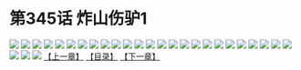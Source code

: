 # 第345话 炸山伤驴1
![](https://s1.baozimh.com/scomic/sanyanxiaotianlu-samanhua/0/344-uqhz/1.jpg)
![](https://s1.baozimh.com/scomic/sanyanxiaotianlu-samanhua/0/344-uqhz/2.jpg)
![](https://s1.baozimh.com/scomic/sanyanxiaotianlu-samanhua/0/344-uqhz/3.jpg)
![](https://s1.baozimh.com/scomic/sanyanxiaotianlu-samanhua/0/344-uqhz/4.jpg)
![](https://s1.baozimh.com/scomic/sanyanxiaotianlu-samanhua/0/344-uqhz/5.jpg)
![](https://s1.baozimh.com/scomic/sanyanxiaotianlu-samanhua/0/344-uqhz/6.jpg)
![](https://s1.baozimh.com/scomic/sanyanxiaotianlu-samanhua/0/344-uqhz/7.jpg)
![](https://s1.baozimh.com/scomic/sanyanxiaotianlu-samanhua/0/344-uqhz/8.jpg)
![](https://s1.baozimh.com/scomic/sanyanxiaotianlu-samanhua/0/344-uqhz/9.jpg)
![](https://s1.baozimh.com/scomic/sanyanxiaotianlu-samanhua/0/344-uqhz/10.jpg)
![](https://s1.baozimh.com/scomic/sanyanxiaotianlu-samanhua/0/344-uqhz/11.jpg)
![](https://s1.baozimh.com/scomic/sanyanxiaotianlu-samanhua/0/344-uqhz/12.jpg)
![](https://s1.baozimh.com/scomic/sanyanxiaotianlu-samanhua/0/344-uqhz/13.jpg)
![](https://s1.baozimh.com/scomic/sanyanxiaotianlu-samanhua/0/344-uqhz/14.jpg)
![](https://s1.baozimh.com/scomic/sanyanxiaotianlu-samanhua/0/344-uqhz/15.jpg)
![](https://s1.baozimh.com/scomic/sanyanxiaotianlu-samanhua/0/344-uqhz/16.jpg)
![](https://s1.baozimh.com/scomic/sanyanxiaotianlu-samanhua/0/344-uqhz/17.jpg)
![](https://s1.baozimh.com/scomic/sanyanxiaotianlu-samanhua/0/344-uqhz/18.jpg)
![](https://s1.baozimh.com/scomic/sanyanxiaotianlu-samanhua/0/344-uqhz/19.jpg)
![](https://s1.baozimh.com/scomic/sanyanxiaotianlu-samanhua/0/344-uqhz/20.jpg)
![](https://s1.baozimh.com/scomic/sanyanxiaotianlu-samanhua/0/344-uqhz/21.jpg)
![](https://s1.baozimh.com/scomic/sanyanxiaotianlu-samanhua/0/344-uqhz/22.jpg)
![](https://s1.baozimh.com/scomic/sanyanxiaotianlu-samanhua/0/344-uqhz/23.jpg)
![](https://s1.baozimh.com/scomic/sanyanxiaotianlu-samanhua/0/344-uqhz/24.jpg)
![](https://s1.baozimh.com/scomic/sanyanxiaotianlu-samanhua/0/344-uqhz/25.jpg)
![](https://s1.baozimh.com/scomic/sanyanxiaotianlu-samanhua/0/344-uqhz/26.jpg)
![](https://s1.baozimh.com/scomic/sanyanxiaotianlu-samanhua/0/344-uqhz/27.jpg)
![](https://s1.baozimh.com/scomic/sanyanxiaotianlu-samanhua/0/344-uqhz/28.jpg)
[【上一章】](./344.md)
[【目录】](./README.md)
[【下一章】](./346.md)
